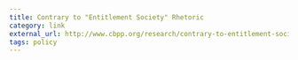 ```yaml
---
title: Contrary to "Entitlement Society" Rhetoric
category: link
external_url: http://www.cbpp.org/research/contrary-to-entitlement-society-rhetoric-over-nine-tenths-of-entitlement-benefits-go-to
tags: policy
---
```

